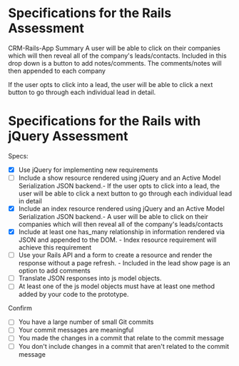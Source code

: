 # Specifications for the Rails Assessment
CRM-Rails-App
Summary
A user will be able to click on their companies which will then reveal all of the company's leads/contacts. Included in this drop down is a button to add notes/comments. The comments/notes will then appended to each company

If the user opts to click into a lead, the user will be able to click a next button to go through each individual lead in detail.



# Specifications for the Rails with jQuery Assessment

Specs:
- [x] Use jQuery for implementing new requirements
- [ ] Include a show resource rendered using jQuery and an Active Model Serialization JSON backend.- If the user opts to click into a lead, the user will be able to click a next button to go through each individual lead in detail
- [x] Include an index resource rendered using jQuery and an Active Model Serialization JSON backend.- A user will be able to click on their companies which will then reveal all of the company's leads/contacts
- [x] Include at least one has_many relationship in information rendered via JSON and appended to the DOM. - Index resource requirement will achieve this requirement
- [ ] Use your Rails API and a form to create a resource and render the response without a page refresh. -  Included in the lead show page is an option to add comments
- [ ] Translate JSON responses into js model objects.
- [ ] At least one of the js model objects must have at least one method added by your code to the prototype.

Confirm
- [ ] You have a large number of small Git commits
- [ ] Your commit messages are meaningful
- [ ] You made the changes in a commit that relate to the commit message
- [ ] You don't include changes in a commit that aren't related to the commit message
